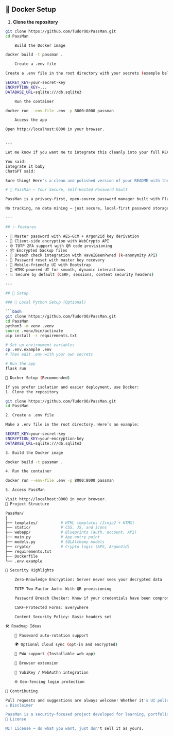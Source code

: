 ## 🚀 Docker Setup

1. **Clone the repository**

```bash
git clone https://github.com/TudorOO/PassMan.git
cd PassMan

    Build the Docker image

docker build -t passman .

    Create a .env file

Create a .env file in the root directory with your secrets (example below):

SECRET_KEY=your-secret-key
ENCRYPTION_KEY=...
DATABASE_URL=sqlite:///db.sqlite3

    Run the container

docker run --env-file .env -p 8000:8000 passman

    Access the app

Open http://localhost:8000 in your browser.


---

Let me know if you want me to integrate this cleanly into your full README, with formatting and tweaks.

You said:
integrate it baby
ChatGPT said:

Sure thing! Here's a clean and polished version of your README with the full Docker setup section integrated. It's structured, polished, and avoids sounding AI-written — aiming for that “🔥 this dev knows what they’re doing” vibe:

# 🔐 PassMan — Your Secure, Self-Hosted Password Vault

PassMan is a privacy-first, open-source password manager built with Flask, SQLite, and strong cryptography. It offers both client-side and server-side encryption, TOTP-based 2FA, breach detection via HaveIBeenPwned, and a responsive Bootstrap interface.

No tracking, no data mining — just secure, local-first password storage.

---

## ✨ Features

- 🧠 Master password with AES-GCM + Argon2id key derivation
- 🔐 Client-side encryption with WebCrypto API
- 🌐 TOTP 2FA support with QR code provisioning
- 📦 Encrypted backup files
- 🔎 Breach check integration with HaveIBeenPwned (k-anonymity API)
- 🔄 Password reset with master key recovery
- 📱 Mobile-friendly UI with Bootstrap
- 💨 HTMX-powered UI for smooth, dynamic interactions
- 💥 Secure by default (CSRF, sessions, content security headers)

---

## 🚀 Setup

### 🐍 Local Python Setup (Optional)

```bash
git clone https://github.com/TudorOO/PassMan.git
cd PassMan
python3 -m venv .venv
source .venv/bin/activate
pip install -r requirements.txt

# Set up environment variables
cp .env.example .env
# Then edit .env with your own secrets

# Run the app
flask run

🐳 Docker Setup (Recommended)

If you prefer isolation and easier deployment, use Docker:
1. Clone the repository

git clone https://github.com/TudorOO/PassMan.git
cd PassMan

2. Create a .env file

Make a .env file in the root directory. Here’s an example:

SECRET_KEY=your-secret-key
ENCRYPTION_KEY=your-encryption-key
DATABASE_URL=sqlite:///db.sqlite3

3. Build the Docker image

docker build -t passman .

4. Run the container

docker run --env-file .env -p 8000:8000 passman

5. Access PassMan

Visit http://localhost:8000 in your browser.
📂 Project Structure

PassMan/
│
├── templates/          # HTML templates (Jinja2 + HTMX)
├── static/             # CSS, JS, and icons
├── webapp/             # Blueprints (auth, account, API)
├── main.py             # App entry point
├── models.py           # SQLAlchemy models
├── crypto/             # Crypto logic (AES, Argon2id)
├── requirements.txt    
├── Dockerfile          
└── .env.example        

🧠 Security Highlights

    Zero-Knowledge Encryption: Server never sees your decrypted data

    TOTP Two-Factor Auth: With QR provisioning

    Password Breach Checker: Know if your credentials have been compromised

    CSRF-Protected Forms: Everywhere

    Content Security Policy: Basic headers set

🛠️ Roadmap Ideas

    🔁 Password auto-rotation support

    🌍 Optional cloud sync (opt-in and encrypted)

    📱 PWA support (Installable web app)

    🧩 Browser extension

    🔐 YubiKey / WebAuthn integration

    🌐 Geo-fencing login protection

🤝 Contributing

Pull requests and suggestions are always welcome! Whether it's UI polish, crypto audits, or feature ideas — feel free to fork and submit a PR.
⚠️ Disclaimer

PassMan is a security-focused project developed for learning, portfolio building, and personal use. While great care was taken with encryption and security, use at your own risk in production. Security audits are welcome.
📄 License

MIT License — do what you want, just don't sell it as yours.